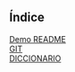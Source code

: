 ## Índice

[Demo README](./Recursos/README.md) <br>
[GIT](./Temario/Git/README.md) <br>
[DICCIONARIO](./Temario/Diccionario/README.md)